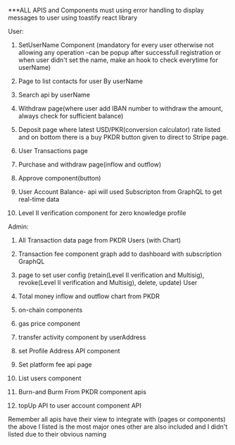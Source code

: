 
***ALL APIS and Components must using error handling to display messages to user using toastify react library

User:

1. SetUserName Component (mandatory for every user otherwise not allowing any operation -can be popup after successfull registration or when user didn't set the name, make an hook to check everytime for userName)

2. Page to list contacts for user By userName 

3. Search api by userName

4. Withdraw page(where user add IBAN number to withdraw the amount, always check for sufficient balance)

5. Deposit page where latest USD/PKR(conversion calculator) rate listed and on bottom there is a buy PKDR button given to direct to Stripe page.

6. User Transactions page

7. Purchase and withdraw page(inflow and outflow)

8. Approve component(button)

9. User Account Balance- api will used Subscripton from GraphQL to get real-time data

10. Level II verification component for zero knowledge profile



Admin:


1. All Transaction data page from PKDR Users (with Chart)

2. Transaction fee component graph add to dashboard with subscription GraphQL

3. page to set user config (retain(Level II verification and Multisig), revoke(Level II verification and Multisig), delete, update) User

4. Total money inflow and outflow chart from PKDR

5. on-chain components

6. gas price component

7. transfer activity component by userAddress

8. set Profile Address API component

9. Set platform fee api page

10. List users component

11. Burn-and Burm From PKDR component apis

12. topUp API to user account component API

Remember all apis have their view to integrate with (pages or components) the above  I listed is the most major ones other are also included and I didn't listed due to their obvious naming 
